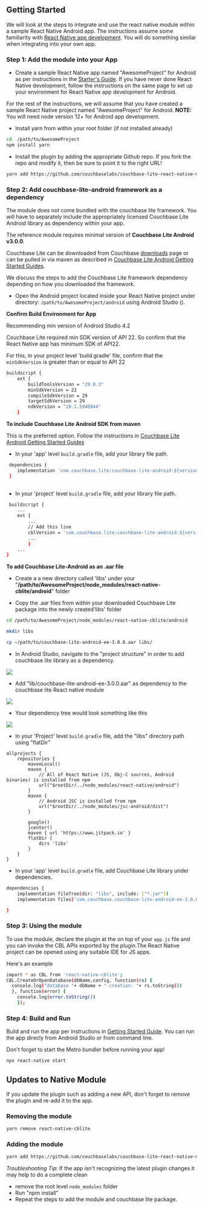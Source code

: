 ## Getting Started

We will look at the steps to integrate and use the react native module within a sample React Native Android app. The instructions assume some familiarity with [React Native app development](https://reactnative.dev/docs/environment-setup). You will do something similar when integrating into your own app. 

### Step 1: Add the module into your App

*  Create a sample React Native app named "AwesomeProject" for Android as per instructions in the [Starter's Guide](https://reactnative.dev/docs/environment-setup). If you have never done React Native development, follow the instructions on the same page to set up your environment for React Native app development for Android.
 
 For the rest of the instructions, we will assume that you have created a sample React Native project named "AwesomeProject" for Android.
**NOTE:** You will need node version 12+ for Android app development. 

*  Install yarn from within your root folder (if not installed already)

```bash
cd  /path/to/AwesomeProject
npm install yarn
```

* Install the plugin by adding the appropriate Github repo. If you fork the repo and modify it, then be sure to point it to the right URL!

```bash
yarn add https://github.com/couchbaselabs/couchbase-lite-react-native-module
```


### Step 2: Add couchbase-lite-android framework as a dependency

The module does not come bundled with the couchbase lite framework. You will have to separately include the appropriately licensed Couchbase Lite Android library as dependency within your app.
 
The reference module requires minimal version of **Couchbase Lite Android v3.0.0**. 

Couchbase Lite can be downloaded from Couchbase [downloads](https://www.couchbase.com/downloads) page or can be pulled in via maven as described in [Couchbase Lite Android Getting Started Guides](https://docs.couchbase.com/couchbase-lite/current/android/gs-install.html).

We discuss the steps to add the Couchbase Lite framework dependency depending on how you downloaded the framework. 

* Open the Android project located inside your React Native project under directory: `/path/to/AwesomeProject/android` using Android Studio ().

**Confirm Build Environment for App**

Recommending min version of Android Studio 4.2

Couchbase Lite required min SDK version of API 22. So confirm that the React Native app has minimum SDK of API22.

For this, in your project level 'build.gradle' file, confirm that the `minSdkVersion` is greater than or equal to API 22

```bash
buildscript {
    ext {
        buildToolsVersion = "29.0.3"
        minSdkVersion = 22
        compileSdkVersion = 29
        targetSdkVersion = 29
        ndkVersion = "20.1.5948944"
    }

```

**To include Couchbase Lite Android SDK from maven**

This is the preferred option. Follow the instructions in [Couchbase Lite Android Getting Started Guides](https://docs.couchbase.com/couchbase-lite/current/android/gs-install.html) 

- In your 'app' level `build.gradle` file, add your library file path.

```bash
 dependencies {
    implementation 'com.couchbase.lite:couchbase-lite-android:${version}'
 }
 
```

- In your 'project' level `build.gradle` file, add your library file path. 

```bash
 buildscript {
    ...
    ext {
        ...
        // Add this line
        cblVersion = 'com.couchbase.lite:couchbase-lite-android:${version}'
        ...
        }
    ...
}
```


**To add Couchbase Lite-Android as an .aar file**

* Create a a new directory called 'libs' under your "**/path/to/AwesomeProject/node_modules/react-native-cblite/android**" folder

* Copy the .aar files from within your downloaded Couchbase Lite package into the newly created'libs' folder

```bash
cd /path/to/AwesomeProject/node_modules/react-native-cblite/android

mkdir libs

cp ~/path/to/couchbase-lite-android-ee-3.0.0.aar libs/ 
```


* In Android Studio, navigate to the "project structure" in order to add  couchbase lite library as a dependency.

![](https://blog.couchbase.com/wp-content/uploads/2021/09/project-structure.png)

* Add "lib/couchbase-lite-android-ee-3.0.0.aar" as dependency to the couchbase lite React native module

![](https://blog.couchbase.com/wp-content/uploads/2021/09/adding-library-react-native.png)

* Your dependency tree would look something like this

![](https://blog.couchbase.com/wp-content/uploads/2021/09/dependency-tree.png)

* In your 'Project' level `build.gradle` file, add the "libs" directory path using "flatDir"

```
allprojects {
    repositories {
        mavenLocal()
        maven {
            // All of React Native (JS, Obj-C sources, Android binaries) is installed from npm
            url("$rootDir/../node_modules/react-native/android")
        }
        maven {
            // Android JSC is installed from npm
            url("$rootDir/../node_modules/jsc-android/dist")
        }

        google()
        jcenter()
        maven { url 'https://www.jitpack.io' }
        flatDir {
            dirs 'libs'
        }
    }
}
```

* In your 'app' level `build.gradle` file, add Couchbase Lite library under dependencies. 

```bash
dependencies {
    implementation fileTree(dir: "libs", include: ["*.jar"])
    implementation files('com.couchbase.couchbase-lite-android-ee-3.0.0')

}
```

### Step 3: Using the module

To use the module, declare the plugin at the on top of your `app.js` file and you can invoke the CBL APIs exported by the plugin.The React Native project can be opened using any suitable IDE for JS apps.

Here's an example

```bash
import * as CBL from 'react-native-cblite';
CBL.CreateOrOpenDatabase(dbName,config, function(rs) { 
  console.log("database "+ dbName + " creation: "+ rs.toString())
  }, function(error) { 
    console.log(error.toString())
    });
```

### Step 4: Build and Run

Build and run the app per instructions in [Getting Started Guide](https://reactnative.dev/docs/environment-setup). You can run the app direcly from Android Studio or from command line.

Don't forget to start the Metro bundler before running your app!

```bash
npx react-native start
```


## Updates to Native Module

If you update the plugin such as adding a new API, don't forget to remove the plugin and re-add it to the app. 

### Removing the module
```bash
yarn remove react-native-cblite
```

### Adding the module
```bash
yarn add https://github.com/couchbaselabs/couchbase-lite-react-native-module
```

*Troubleshooting Tip*:
If the app isn't recognizing the latest plugin changes it may help to do a complete clean
  - remove the root level `node_modules` folder
  - Run "npm install"
  - Repeat the steps to add the module and couchbase lite package.
